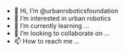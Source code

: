 - 👋 Hi, I’m @urbanroboticsfoundation
- 👀 I’m interested in urban robotics
- 🌱 I’m currently learning ...
- 💞️ I’m looking to collaborate on ...
- 📫 How to reach me ...

<!---
urbanroboticsfoundation/urbanroboticsfoundation is a ✨ special ✨ repository because its `README.md` (this file) appears on your GitHub profile.
You can click the Preview link to take a look at your changes.
--->
